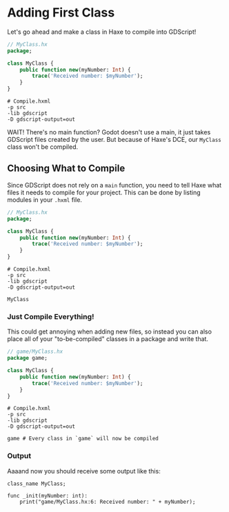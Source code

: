 # Adding First Class

Let's go ahead and make a class in Haxe to compile into GDScript!

```haxe
// MyClass.hx
package;

class MyClass {
	public function new(myNumber: Int) {
		trace('Received number: $myNumber');
	}
}
```
```hxml
# Compile.hxml
-p src
-lib gdscript
-D gdscript-output=out
```

WAIT! There's no main function? Godot doesn't use a main, it just takes GDScript files created by the user. But because of Haxe's DCE, our `MyClass` class won't be compiled.

## Choosing What to Compile

Since GDScript does not rely on a `main` function, you need to tell Haxe what files it needs to compile for your project. This can be done by listing modules in your `.hxml` file.

```haxe
// MyClass.hx
package;

class MyClass {
	public function new(myNumber: Int) {
		trace('Received number: $myNumber');
	}
}
```
```hxml
# Compile.hxml
-p src
-lib gdscript
-D gdscript-output=out

MyClass
```

### Just Compile Everything!

This could get annoying when adding new files, so instead you can also place all of your "to-be-compiled" classes in a package and write that.
```haxe
// game/MyClass.hx
package game;

class MyClass {
	public function new(myNumber: Int) {
		trace('Received number: $myNumber');
	}
}
```
```hxml
# Compile.hxml
-p src
-lib gdscript
-D gdscript-output=out

game # Every class in `game` will now be compiled
```

### Output

Aaaand now you should receive some output like this:
```gdscript
class_name MyClass;

func _init(myNumber: int):
	print("game/MyClass.hx:6: Received number: " + myNumber);
```
